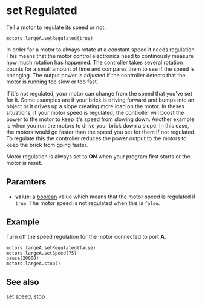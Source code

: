 # set Regulated

Tell a motor to regulate its speed or not.

```sig
motors.largeA.setRegulated(true)
```

In order for a motor to always rotate at a constant speed it needs regulation. This means that the motor control electronics need to continously measure how much rotation has happened. The controller takes several rotation counts for a small amount of time and compares them to see if the speed is changing. The output power is adjusted if the controller detects that the motor is running too slow or too fast.

If it's not regulated, your motor can change from the speed that you've set for it. Some examples are if your brick is driving forward and bumps into an object or it drives up a slope creating more load on the motor. In theses situations, if your motor speed is regulated, the controller will boost the power to the motor to keep it's speed from slowing down. Another example is when you run the motors to drive your brick down a slope. In this case, the motors would go faster than the speed you set for them if not regulated. To regulate this the controller reduces the power output to the motors to keep the brick from going faster.

Motor regulation is always set to **ON** when your program first starts or the motor is reset.

## Paramters

* **value**: a [boolean](/types/boolean) value which means that the motor speed is regulated if `true`. The motor speed is not regulated when this is `false`.

## Example

Turn off the speed regulation for the motor connected to port **A**.

```blocks
motors.largeA.setRegulated(false)
motors.largeA.setSpeed(75)
pause(20000)
motors.largeA.stop()
```

## See also

[set speed](/reference/motors/motor/set-speed), [stop](/reference/motors/motor/stop)
